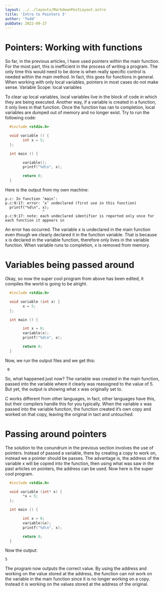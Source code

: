 ```yaml
---
layout: ../../layouts/MarkdownPostLayout.astro
title: 'Intro to Pointers 3'
author: 'Todd'
pubDate: 2022-09-27
---
```


# Pointers: Working with functions

So far, in the previous articles, I have used pointers within the main function. For the most part, this is inefficient in the process of writing a program. The only time this would need to be done is when really specific control is needed within the main method. In fact, this goes for functions in general. When working with only local variables, pointers in most cases do not make sense. Variable Scope: local variables

To clear up local variables, local variables live in the block of code in which they are being executed. Another way, if a variable is created in a function, it only lives in that function. Once the function has ran to completion, local variables are dumped out of memory and no longer exist. Try to run the following code:

```c
  #include <stdio.h>

  void variable () {
        int x = 5;
  };

  int main () {

        variable();
        printf("%d\n", x);

        return 0;
  }
```

Here is the output from my own machine:

```
p.c: In function ‘main’:
p.c:9:17: error: ‘x’ undeclared (first use in this function)
  printf("%d\n", x);
                 ^
p.c:9:17: note: each undeclared identifier is reported only once for each function it appears in
```

An error has occurred. The variable x is undeclared in the main function even though we clearly declared it in the function variable. That is because x is declared in the variable function, therefore only lives in the variable function. When variable runs to completion, x is removed from memory.

# Variables being passed around

Okay, so now the super cool program from above has been edited, it compiles the world is going to be alright.

```c
  #include <stdio.h>

  void variable (int x) {
        x = 5;
  };

  int main () {

        int x = 0;
        variable(x);
        printf("%d\n", x);

        return 0;
  }
```

Now, we run the output files and we get this:

     0

So, what happened just now? The variable was created in the main function, passed into the variable where it clearly was reassigned to the value of 5. But yet, the output is showing what x was originally set to.

C works different from other languages, in fact, other languages have this, but their compilers handle this for you typically. When the variable x was passed into the variable function, the function created it’s own copy and worked on that copy, leaving the original in tact and untouched.

# Passing around pointers

The solution to the conundrum in the previous section involves the use of pointers. Instead of passed a variable, there by creating a copy to work on, instead we a pointer should be passes. The advantage is, the address of the variable x will be copied into the function, then using what was saw in the past articles on pointers, the address can be used. Now here is the super cool program.

```c
  #include <stdio.h>

  void variable (int* x) {
        *x = 5;
  };

  int main () {

        int x = 0;
        variable(&x);
        printf("%d\n", x);

        return 0;
  }
```

Now the output:

    5

The program now outputs the correct value. By using the address and working on the value stored at the address, the function can not work on the variable in the main function since it is no longer working on a copy. Instead it is working on the values stored at the address of the original.
